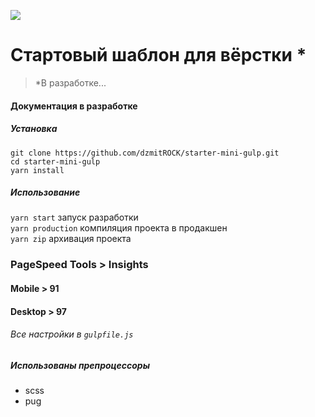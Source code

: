 ![](https://github.com/dzmitROCK/start/blob/master/app/favicon/android-chrome-512x512.png?raw=true)
# Стартовый шаблон для вёрстки *
> *В разработке...
#### Документация в разработке
##### Установка
`git clone https://github.com/dzmitROCK/starter-mini-gulp.git`  
`cd starter-mini-gulp`  
`yarn install`  
##### Использование
`yarn start` запуск разработки  
`yarn production` компиляция проекта в продакшен  
`yarn zip` архивация проекта
### PageSpeed Tools > Insights
#### Mobile > 91
#### Desktop > 97
###### Все настройки в `gulpfile.js`
##### Использованы препроцессоры
* scss
* pug